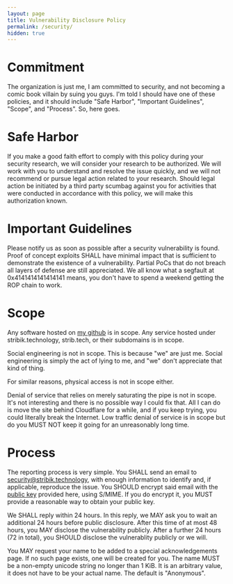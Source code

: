 ```yaml
---
layout: page
title: Vulnerability Disclosure Policy
permalink: /security/
hidden: true
---
```


# Commitment

The organization is just me, I am committed to security, and not becoming a comic book villain by suing you guys.
I'm told I should have one of these policies, and it should include "Safe Harbor", "Important Guidelines", "Scope", and "Process".
So, here goes.

# Safe Harbor

If you make a good faith effort to comply with this policy during your security research, we will consider your research to be authorized.
We will work with you to understand and resolve the issue quickly, and we will not recommend or pursue legal action related to your research.
Should legal action be initiated by a third party scumbag against you for activities that were conducted in accordance with this policy, we will make this authorization known.

# Important Guidelines

Please notify us as soon as possible after a security vulnerability is found.
Proof of concept exploits SHALL have minimal impact that is sufficient to demonstrate the existence of a vulnerability.
Partial PoCs that do not breach all layers of defense are still appreciated.
We all know what a segfault at 0x4141414141414141 means, you don't have to spend a weekend getting the ROP chain to work.

# Scope

Any software hosted on [my github](https://github.com/stribika) is in scope.
Any service hosted under stribik.technology, strib.tech, or their subdomains is in scope.

Social engineering is not in scope.
This is because "we" are just me.
Social engineering is simply the act of lying to me, and "we" don't appreciate that kind of thing.

For similar reasons, physical access is not in scope either.

Denial of service that relies on merely saturating the pipe is not in scope.
It's not interesting and there is no possible way I could fix that.
All I can do is move the site behind Cloudflare for a while, and if you keep trying, you could literally break the Internet.
Low traffic denial of service is in scope but do you MUST NOT keep it going for an unreasonably long time.

# Process

The reporting process is very simple.
You SHALL send an email to [security@stribik.technology](mailto:security@stribik.technology), with enough information to identify and, if applicable, reproduce the issue.
You SHOULD encrypt said email with the [public key](/assets/about/security.gpg) provided here, using S/MIME.
If you do encrypt it, you MUST provide a reasonable way to obtain your public key.

We SHALL reply within 24 hours.
In this reply, we MAY ask you to wait an additional 24 hours before public disclosure.
After this time of at most 48 hours, you MAY disclose the vulnerability publicly.
After a further 24 hours (72 in total), you SHOULD disclose the vulnerablity publicly or we will.

You MAY request your name to be added to a special acknowledgements page.
If no such page exists, one will be created for you.
The name MUST be a non-empty unicode string no longer than 1 KiB.
It is an arbitrary value, it does not have to be your actual name.
The default is "Anonymous".
